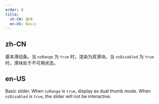 ```yaml
---
order: 0
title:
  zh-CN: 基本
  en-US: Basic
---
```


## zh-CN

基本滑动条。当 `nzRange` 为 `true` 时，渲染为双滑块。当 `nzDisabled` 为 `true` 时，滑块处于不可用状态。

## en-US

Basic slider. When `nzRange` is `true`, display as dual thumb mode. When `nzDisabled` is `true`, the slider will not be interactive.



